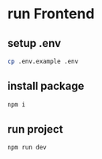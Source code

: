 # run Frontend

## setup .env
```bash
cp .env.example .env
```

## install package
```bash
npm i
```

## run project
```bash
npm run dev
```